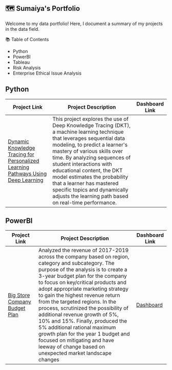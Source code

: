 ## 🗺 Sumaiya's Portfolio

Welcome to my data portfolio! Here, I document a summary of my projects in the data field.

📚 Table of Contents

  - Python
  - PowerBI
  - Tableau
  - Risk Analysis
  - Enterprise Ethical Issue Analysis

## Python

| Project Link  | Project Description | Dashboard Link
| ------------- | ------------- | ------------- |
| [Dynamic Knowledge Tracing for Personalized Learning Pathways Using Deep Learning](https://github.com/safrin96/DKT/tree/main) | This project explores the use of Deep Knowledge Tracing (DKT), a machine learning technique that leverages sequential data modeling, to predict a learner's mastery of various skills over time. By analyzing sequences of student interactions with educational content, the DKT model estimates the probability that a learner has mastered specific topics and dynamically adjusts the learning path based on real-time performance. | |

## PowerBI

| Project Link  | Project Description | Dashboard Link
| ------------- | ------------- | ------------- |
| [Big Store Company Budget Plan](https://github.com/safrin96/BSC-Budget-Plan/blob/main/README.md) | Analyzed the revenue of 2017-2019 across the company based on region, category and subcategory. The purpose of the analysis is to create a 3-year budget plan for the company to focus on key/critical products and adopt appropriate marketing strategy to gain the highest revenue return from the targeted regions. In the process, scrutinized the possibility of additional revenue growth of 5%, 10% and 15%. Finally, produced the 5% additional rational maximum growth plan for the year 1 budget and focused on mitigating and have leeway of change based on unexpected market landscape changes | [Dashboard]([https://app.powerbi.com/view?r=eyJrIjoiZWM1MTk1ZTItMTY1Ni00NGE4LTk1ZjYtMGNkYjU0MWNlMTgxIiwidCI6IjU2MzMzN2NhLWE1MTctNDIxYS1hYWUwLTFhYTViNDE0ZmQ3ZiIsImMiOjZ9](https://app.powerbi.com/view?r=eyJrIjoiMDhhNWU3YTItYjBmYi00NTIyLTkwN2YtMjU3MTNlZTRhMDIxIiwidCI6IjU2MzMzN2NhLWE1MTctNDIxYS1hYWUwLTFhYTViNDE0ZmQ3ZiIsImMiOjZ9)) | 
